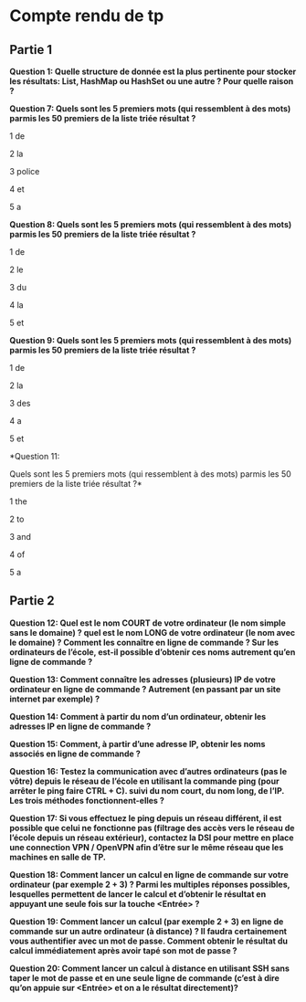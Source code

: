 # Compte rendu de tp

## Partie 1

**Question 1:
Quelle structure de donnée est la plus pertinente pour stocker les résultats: List, HashMap ou HashSet ou une autre ? Pour quelle raison ?**

**Question 7:
Quels sont les 5 premiers mots (qui ressemblent à des mots) parmis les 50 premiers de la liste triée résultat ?**

1 de

2 la

3 police

4 et

5 a

**Question 8:
Quels sont les 5 premiers mots (qui ressemblent à des mots) parmis les 50 premiers de la liste triée résultat ?**

1 de

2 le

3 du

4 la

5 et

**Question 9:
Quels sont les 5 premiers mots (qui ressemblent à des mots) parmis les 50 premiers de la liste triée résultat ?**

1 de

2 la

3 des

4 a

5 et

*Question 11:

Quels sont les 5 premiers mots (qui ressemblent à des mots) parmis les 50 premiers de la liste triée résultat ?*

1 the

2 to

3 and

4 of

5 a

## Partie 2

**Question 12:
Quel est le nom COURT de votre ordinateur (le nom simple sans le domaine) ?   quel est le nom LONG de votre ordinateur (le nom avec le domaine) ? Comment les connaître en ligne de commande ? Sur les ordinateurs de l’école, est-il possible d’obtenir ces noms autrement qu’en ligne de commande ?**


**Question ​13​:
Comment connaître les adresses (plusieurs) IP de votre ordinateur en ligne de commande ? Autrement (en passant par un site internet par exemple) ?**

​**Question 14:
Comment à partir du nom d’un ordinateur, obtenir les adresses IP en ligne de commande ?**

​**Question 15​:
Comment, à partir d’une adresse IP, obtenir les noms associés en ligne de commande ?**

​**Question 16:
Testez la communication avec d’autres ordinateurs (pas le vôtre) depuis le réseau de l’école en utilisant la commande ping (pour arrêter le ping faire CTRL + C). suivi du nom court, du nom long, de l’IP. Les trois méthodes fonctionnent-elles ?**

​**Question 17​:
Si vous effectuez le ping depuis un réseau différent, il est possible que celui ne fonctionne pas (filtrage des accès vers le réseau de l’école depuis un réseau extérieur), contactez la DSI pour mettre en place une connection VPN / OpenVPN afin d’être sur le même réseau que les machines en salle de TP.**

**Question ​18:
Comment lancer un calcul en ligne de commande sur votre ordinateur (par exemple 2 + 3) ? Parmi les multiples réponses possibles, lesquelles permettent de lancer le calcul et d’obtenir le résultat en appuyant une seule fois sur la touche <Entrée> ?**

​**Question 19:
Comment lancer un calcul  (par exemple 2 + 3) en ligne de commande sur un autre ordinateur (à distance) ? Il faudra certainement vous authentifier avec un mot de passe. Comment obtenir le résultat du calcul immédiatement après avoir tapé son mot de passe ?**

**Question ​20:
Comment lancer un calcul à distance en utilisant SSH sans taper le mot de passe et en une seule ligne de commande (c’est à dire qu’on appuie sur <Entrée> et on a le résultat directement)?**
